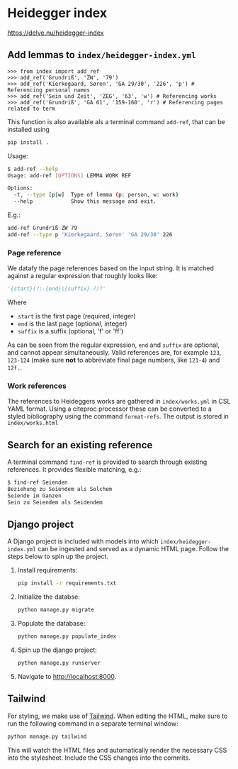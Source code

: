 # Heidegger index

<https://delve.nu/heidegger-index>

## Add lemmas to `index/heidegger-index.yml`

```pycon
>>> from index import add_ref
>>> add_ref('Grundriß', 'ZW', '79')
>>> add_ref('Kierkegaard, Søren', 'GA 29/30', '226', 'p') # Referencing personal names
>>> add_ref('Sein und Zeit', 'ZEG', '63', 'w') # Referencing works
>>> add_ref('Grundriß', 'GA 61', '159-160', 'r') # Referencing pages related to term
```

This function is also available als a terminal command `add-ref`, that can be installed using

```sh
pip install .
```

Usage:

```sh
$ add-ref --help
Usage: add-ref [OPTIONS] LEMMA WORK REF

Options:
  -t, --type [p|w]  Type of lemma (p: person, w: work)
  --help            Show this message and exit.
```

E.g.:

```sh
add-ref Grundriß ZW 79
add-ref --type p 'Kierkegaard, Søren' 'GA 29/30' 226
```

### Page reference

We datafy the page references based on the input string. It is matched against a regular expression that roughly looks like:

```python
'{start}(?:-{end}|{suffix}.?)?'
```

Where

- `start` is the first page (required, integer)
- `end` is the last page (optional, integer)
- `suffix` is a suffix (optional, 'f' or 'ff')

As can be seen from the regular expression, `end` and `suffix` are optional, and cannot appear simultaneously. Valid references are, for example `123`, `123-124` (make sure **not** to abbreviate final page numbers, like `123-4`) and `12f.`.

### Work references

The references to Heideggers works are gathered in `index/works.yml` in CSL YAML format. Using a citeproc processor these can be converted to a styled bibliography using the command `format-refs`. The output is stored in `index/works.html`

## Search for an existing reference

A terminal command `find-ref` is provided to search through existing references. It provides flexible matching, e.g.:

```sh
$ find-ref Seienden
Beziehung zu Seiendem als Solchem
Seiende im Ganzen
Sein zu Seiendem als Seidendem
```

## Django project

A Django project is included with models into which `index/heidegger-index.yml` can be ingested and served as a dynamic HTML page. Follow the steps below to spin up the project.

1. Install requirements:

   ```sh
   pip install -r requirements.txt
   ```

2. Initialize the databse:

   ```sh
   python manage.py migrate
   ```

3. Populate the database:

   ```sh
   python manage.py populate_index
   ```

4. Spin up the django project:

   ```sh
   python manage.py runserver
   ```

5. Navigate to <http://localhost:8000>.

## Tailwind

For styling, we make use of [Tailwind](https://tailwindcss.com). When editing the HTML, make sure to run the following command in a separate terminal window:

```sh
python manage.py tailwind
```

This will watch the HTML files and automatically render the necessary CSS into the stylesheet. Include the CSS changes into the commits.
